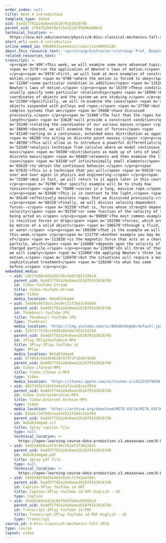 ```yaml
---
order_index: null
title: Week 4 Introduction
template_type: Embed
uid: 0add57792a24e0aee2b187916361674b
parent_uid: e7847b2b6f8efc5ed22d745b96a68bd1
technical_location: >-
  https://ocw.mit.edu/courses/physics/8-01sc-classical-mechanics-fall-2016/week-4-drag-forces-constraints-and-continuous-systems/week-4-introduction/week-4-introduction
short_url: week-4-introduction
inline_embed_id: 58660031week4introduction60991182
about_this_resource_text: '<p><strong>Instructor:</strong> Prof. Deepto Chakrabarty</p>'
related_resources_text: ''
transcript: >-
  <p><span m='499'>This week, we will examine some more advanced topics</span>
  <span m='3170'>in the application of Newton's laws of motion.</span>
  </p><p><span m='5970'>First, we will look at more examples of constrained
  motion,</span> <span m='9700'>where the motion is forced to obey</span> <span
  m='11280'>some particular condition in addition</span> <span m='13520'>to
  Newton's laws of motion.</span> </p><p><span m='15370'>These conditions
  usually specify some particular relationship</span> <span m='18980'>between
  coordinates of objects and the system we are studying.</span> </p><p><span
  m='22380'>Specifically, we will re-examine the case</span> <span m='24960'>of
  objects suspended with pulleys and ropes,</span> <span m='27700'>but with more
  complex systems than we</span> <span m='29480'>have discussed
  previously.</span> </p><p><span m='31480'>The fact that the ropes have fixed
  length</span> <span m='33620'>will provide a constraint condition</span> <span
  m='35240'>relating the coordinates of our various masses.</span> </p><p><span
  m='38890'>Second, we will examine the case of forces</span> <span
  m='42140'>acting on a continuous, extended mass distribution as opposed</span>
  <span m='46280'>to acting on discrete point masses.</span> </p><p><span
  m='48780'>This will allow us to introduce a powerful differential</span> <span
  m='52240'>analysis technique from calculus where we model continuous
  mass</span> <span m='56500'>distributions as made up of lots of small,
  discrete mass</span> <span m='60480'>elements and then examine the limiting
  case</span> <span m='63240'>of infinitesimally small elements</span> <span
  m='65620'>to obtain the continuous behavior.</span> </p><p><span
  m='67835'>This is a technique that you will</span> <span m='69210'>see applied
  over and over again in physics and engineering.</span> </p><p><span
  m='72390'>And in fact, we will return to it again later in this course.</span>
  </p><p><span m='76700'>Our specific example will be to study how
  tension</span> <span m='79890'>varies in a long, massive rope.</span>
  </p><p><span m='82440'>This is in contrast to the light,</span> <span
  m='84140'>effectively massless ropes that we discussed previously.</span>
  </p><p><span m='88320'>Finally, we will discuss velocity-dependent
  forces--</span> <span m='92250'>that is, forces whose strength depends on the
  velocity</span> <span m='95759'>or some function of the velocity of the mass
  being acted on.</span> </p><p><span m='99890'>The most common example of this
  is resistive forces or drag</span> <span m='103300'>forces, which are caused
  by motion of a solid object</span> <span m='106570'>through a fluid, like air
  or water.</span> </p><p><span m='109390'>That is the example we will discuss
  this week.</span> </p><p><span m='111770'>Another example you may be aware
  of</span> <span m='113820'>is the magnetic force that acts on a charged
  particle, which</span> <span m='116880'>depends upon the velocity of the
  charged particle.</span> </p><p><span m='120390'>In all three of these cases,
  we will simply</span> <span m='122860'>be applying Newton's three laws of
  motion,</span> <span m='126470'>but the situations will require a more
  sophisticated treatment</span> <span m='129240'>to what has come
  before.</span> </p><p></p>
embedded_media:
  - uid: c0217e0bc6d103dc56c5e823851348c0
    parent_uid: 0add57792a24e0aee2b187916361674b
    id: Video-YouTube-Stream
    title: Video-YouTube-Stream
    type: Video
    media_location: 0mGd0JUmgm8
  - uid: 54a98e9d72b3c2ec0e111f3be2c0add6
    parent_uid: 0add57792a24e0aee2b187916361674b
    id: Thumbnail-YouTube-JPG
    title: Thumbnail-YouTube-JPG
    type: Thumbnail
    media_location: 'https://img.youtube.com/vi/0mGd0JUmgm8/default.jpg'
  - uid: 3297377515ce1996205dd515522347b0
    parent_uid: 0add57792a24e0aee2b187916361674b
    id: 3Play-3PlayYouTubeid-MP4
    title: 3Play-3Play YouTube id
    type: 3Play
    media_location: 0mGd0JUmgm8
  - uid: 6f70d3c91b469b39747df3f16d9f4e95
    parent_uid: 0add57792a24e0aee2b187916361674b
    id: Video-iTunesU-MP4
    title: Video-iTunes U-MP4
    type: Video
    media_location: 'https://itunes.apple.com/us/itunes-u/id1223579658'
  - uid: 4b57365b7c843544afaf2ca28caa705d
    parent_uid: 0add57792a24e0aee2b187916361674b
    id: Video-InternetArchive-MP4
    title: Video-Internet Archive-MP4
    type: Video
    media_location: 'https://archive.org/download/MIT8.01F16/MIT8_01F16_W04Intro_360p.mp4'
  - uid: 01bdcc34fb93caaafe512310dc21e764
    parent_uid: 0add57792a24e0aee2b187916361674b
    id: 0mGd0JUmgm8.srt
    title: 3play caption file
    type: null
    technical_location: >-
      https://open-learning-course-data-production.s3.amazonaws.com/8-01sc-classical-mechanics-fall-2016/01bdcc34fb93caaafe512310dc21e764_0mGd0JUmgm8.srt
  - uid: 44d5388b6ced7d746cf62af3f26520d1
    parent_uid: 0add57792a24e0aee2b187916361674b
    id: 0mGd0JUmgm8.pdf
    title: 3play pdf file
    type: null
    technical_location: >-
      https://open-learning-course-data-production.s3.amazonaws.com/8-01sc-classical-mechanics-fall-2016/44d5388b6ced7d746cf62af3f26520d1_0mGd0JUmgm8.pdf
  - uid: d93b588f80d5646916e9c7cfe2ae59bc
    parent_uid: 0add57792a24e0aee2b187916361674b
    id: Caption-3Play YouTube id-SRT
    title: Caption-3Play YouTube id-SRT-English - US
    type: Caption
  - uid: 2b4d5545e2424c0ef94d7b4acb556dc8
    parent_uid: 0add57792a24e0aee2b187916361674b
    id: Transcript-3Play YouTube id-PDF
    title: Transcript-3Play YouTube id-PDF-English - US
    type: Transcript
course_id: 8-01sc-classical-mechanics-fall-2016
type: course
layout: video
---
```

